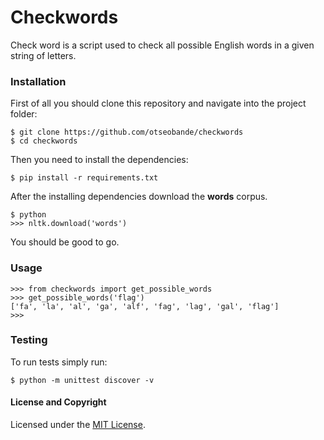 # Checkwords

Check word is a script used to check all possible English words in a given string of letters.

### Installation

First of all you should clone this repository and navigate into the project folder:

```
$ git clone https://github.com/otseobande/checkwords
$ cd checkwords
```

Then you need to install the dependencies:

```
$ pip install -r requirements.txt
```

After the installing dependencies download the __words__ corpus.

```
$ python
>>> nltk.download('words')
```

You should be good to go.

### Usage

```
>>> from checkwords import get_possible_words
>>> get_possible_words('flag')
['fa', 'la', 'al', 'ga', 'alf', 'fag', 'lag', 'gal', 'flag']
>>>
```

### Testing

To run tests simply run:

```
$ python -m unittest discover -v
```

#### License and Copyright

Licensed under the [MIT License](LICENSE).